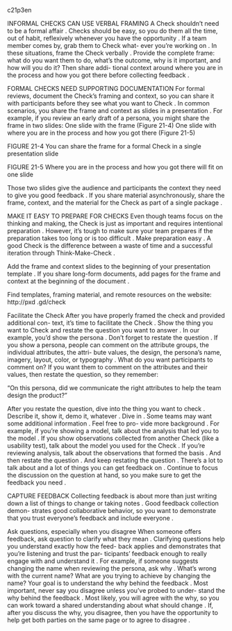 c21p3en

INFORMAL CHECKS CAN USE VERBAL FRAMING
A Check shouldn’t need to be a formal affair .  Checks should be easy,   so you do them all the time, out of habit, reflexively whenever you have the opportunity . If a team member comes by, grab them to Check what- ever you’re working on . In these situations, frame the Check verbally .
Provide the complete frame: what do you want them to do, what’s the outcome, why is it important, and how will you do it? Then share addi- tional context around where you are in the process and how you got   there before collecting feedback .

FORMAL CHECKS NEED SUPPORTING DOCUMENTATION
For formal reviews, document the Check’s framing and context, so you can share it with participants before they see what you want to Check . In common scenarios, you share the frame and context as slides in a presentation . For example, if you review an early draft of a persona, you might share the frame in two slides:
One slide with the frame (Figure 21-4)
One slide with where you are in the process and how you got there (Figure 21-5)



FIGURE 21-4
You can share the frame for a formal Check in a single presentation slide


FIGURE 21-5
Where you are in the process and how you got there will fit on one slide

Those two slides give the audience and participants the context they need to give you good feedback . If you share material asynchronously, share the frame, context, and the material for the Check as part of a single package .

MAKE IT EASY TO PREPARE FOR CHECKS
Even though teams focus on the  thinking and  making, the  Check  is  just as important and requires intentional preparation . However, it’s tough to make sure your team prepares if  the  preparation  takes  too  long or is too difficult . Make preparation easy . A good Check is the difference between a waste of time and a successful iteration through Think-Make-Check .


Add the frame and context slides to the beginning of your presentation template .  If you share long-form documents, add pages for the frame  and context at the beginning of the document .

Find templates, framing material, and remote resources on the website:
http://pxd .gd/check

Facilitate the Check
After you have properly framed the check and provided additional con- text, it’s time to facilitate the Check . Show the thing you want to Check and restate the question you want to answer . In our  example,  you’d show the persona .
Don’t forget to restate the question . If you show a persona, people can comment on the attribute groups, the individual attributes, the attri- bute values, the design, the persona’s name, imagery, layout, color, or typography . What do you want participants to comment on? If you want them to comment on the attributes and their values, then restate the question, so they remember:

“On this persona, did we communicate the right attributes to help the team design the product?”

After you restate the question, dive into the thing you want to check . Describe it, show it, demo it, whatever . Dive in .
Some teams may want some additional information . Feel free to pro- vide more background . For example, if you’re showing a model, talk about the analysis that led you to the model . If you show observations collected from another Check (like a usability test), talk  about  the  model you used for the Check . If you’re reviewing analysis, talk about the observations that formed the basis .
And then restate the question . And keep restating the question . There’s  a lot to talk about and a lot of things you can get feedback on . Continue to focus the discussion on the question at hand, so you make sure to get the feedback you need .


CAPTURE FEEDBACK
Collecting feedback is about more than just writing down a  list  of  things to change or taking notes . Good feedback collection demon- strates good collaborative behavior, so you want  to  demonstrate  that you trust everyone’s feedback and include everyone .

Ask questions, especially when you disagree
When someone offers feedback, ask question to clarify what they mean . Clarifying questions help you understand exactly how the feed- back applies and demonstrates that you’re listening and trust the par- ticipants’ feedback enough to really engage with and understand it . For example, if someone suggests changing the name when reviewing the persona, ask why . What’s wrong with the current name? What are you trying to achieve by changing the name? Your goal is to understand the why behind the feedback .
Most important, never say you disagree unless you’ve probed to under- stand the why behind the feedback . Most likely, you will agree with the why, so you can work toward a shared understanding about what should change . If, after you discuss the why, you disagree, then you have the opportunity to help get both parties on the same page or to agree to disagree .
